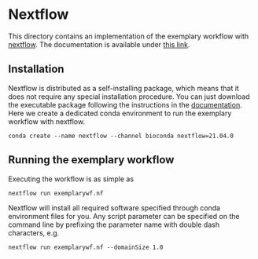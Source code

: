 # Nextflow
This directory contains an implementation of the exemplary workflow with [nextflow](https://nextflow.io/). 
The documentation is available under [this link](https://www.nextflow.io/docs/latest/index.html).

## Installation
Nextflow is distributed as a self-installing package, which means that it does not require any special installation procedure.
You can just download the executable package following the instructions in the [documentation](https://www.nextflow.io/docs/latest/getstarted.html#installation).
Here we create a dedicated conda environment to run the exemplary workflow with nextflow.
```
conda create --name nextflow --channel bioconda nextflow=21.04.0
```

## Running the exemplary workflow
Executing the workflow is as simple as
```
nextflow run exemplarywf.nf
```
Nextflow will install all required software specified through conda environment files for you.
Any script parameter can be specified on the command line by prefixing the parameter name with
double dash characters, e.g.
```
nextflow run exemplarywf.nf --domainSize 1.0
```
